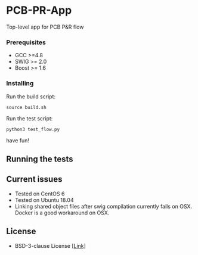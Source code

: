 # PCB-PR-App

Top-level app for PCB P&R flow

### Prerequisites

- GCC >=4.8
- SWIG >= 2.0
- Boost >= 1.6

### Installing

Run the build script:
```
source build.sh
```

Run the test script:
```
python3 test_flow.py
```

have fun!

## Running the tests

## Current issues

- Tested on CentOS 6
- Tested on Ubuntu 18.04
- Linking shared object files after swig compilation currently fails on OSX. Docker is a good workaround on OSX.

## License
  * BSD-3-clause License [[Link]](LICENSE)
